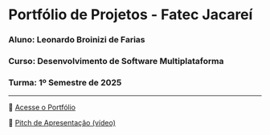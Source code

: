 # Portfólio de Projetos - Fatec Jacareí

### Aluno: Leonardo Broinizi de Farias

### Curso: Desenvolvimento de Software Multiplataforma

### Turma: 1º Semestre de 2025

---

🔗 [Acesse o Portfólio](https://fatec-jacarei-dsm-portfolio.github.io/ra2581392513021/)

🎤 [Pitch de Apresentação (vídeo)](https://youtu.be/f4UvjN_7B5Y)